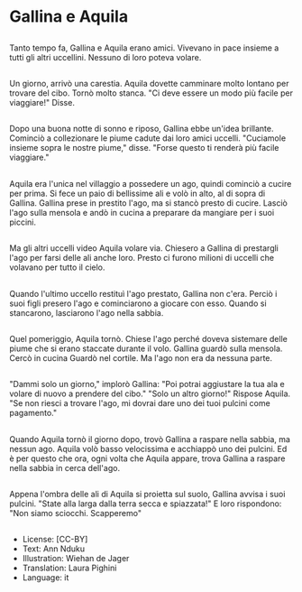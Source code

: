 # Gallina e Aquila

##
Tanto tempo fa, Gallina e Aquila erano amici. Vivevano in pace insieme a tutti gli altri uccellini. Nessuno di loro poteva volare.

##
Un giorno, arrivò una carestia. Aquila dovette camminare molto lontano per trovare del cibo. Tornò molto stanca. "Ci deve essere un modo più facile per viaggiare!" Disse.

##
Dopo una buona notte di sonno e riposo, Gallina ebbe un'idea brillante. Cominciò a collezionare le piume cadute dai loro amici uccelli. "Cuciamole insieme sopra le nostre piume," disse. "Forse questo ti renderà più facile viaggiare."

##
Aquila era l'unica nel villaggio a possedere un ago, quindi cominciò a cucire per prima. Si fece un paio di bellissime ali e volò in alto, al di sopra di Gallina. Gallina prese in prestito l'ago, ma si stancò presto di cucire. Lasciò l'ago sulla mensola e andò in cucina a preparare da mangiare per i suoi piccini.

##
Ma gli altri uccelli video Aquila volare via. Chiesero a Gallina di prestargli l'ago per farsi delle ali anche loro. Presto ci furono milioni di uccelli che volavano per tutto il cielo.

##
Quando l'ultimo uccello restituì l'ago prestato, Gallina non c'era. Perciò i suoi figli presero l'ago e cominciarono a giocare con esso. Quando si stancarono, lasciarono l'ago nella sabbia.

##
Quel pomeriggio, Aquila tornò. Chiese l'ago perché doveva sistemare delle piume che si erano staccate durante il volo. Gallina guardò sulla mensola. Cercò in cucina Guardò nel cortile. Ma l'ago non era da nessuna parte.

##
"Dammi solo un giorno," implorò Gallina: "Poi potrai aggiustare la tua ala e volare di nuovo a prendere del cibo." "Solo un altro giorno!" Rispose Aquila. "Se non riesci a trovare l'ago, mi dovrai dare uno dei tuoi pulcini come pagamento."

##
Quando Aquila tornò il giorno dopo, trovò Gallina a raspare nella sabbia, ma nessun ago. Aquila volò basso velocissima e acchiappò uno dei pulcini. Ed è per questo che ora, ogni volta che Aquila appare, trova Gallina a raspare nella sabbia in cerca dell'ago.

##
Appena l'ombra delle ali di Aquila si proietta sul suolo, Gallina avvisa i suoi pulcini. "State alla larga dalla terra secca e spiazzata!" E loro rispondono: "Non siamo sciocchi. Scapperemo"

##
* License: [CC-BY]
* Text: Ann Nduku
* Illustration: Wiehan de Jager
* Translation: Laura Pighini
* Language: it
